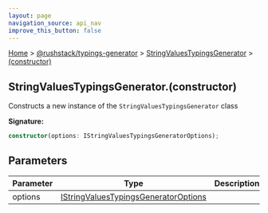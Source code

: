 ```yaml
---
layout: page
navigation_source: api_nav
improve_this_button: false
---
```



[Home](./index.md) &gt; [@rushstack/typings-generator](./typings-generator.md) &gt; [StringValuesTypingsGenerator](./typings-generator.stringvaluestypingsgenerator.md) &gt; [(constructor)](./typings-generator.stringvaluestypingsgenerator._constructor_.md)

## StringValuesTypingsGenerator.(constructor)

Constructs a new instance of the `StringValuesTypingsGenerator` class

<b>Signature:</b>

```typescript
constructor(options: IStringValuesTypingsGeneratorOptions);
```

## Parameters

|  Parameter | Type | Description |
|  --- | --- | --- |
|  options | [IStringValuesTypingsGeneratorOptions](./typings-generator.istringvaluestypingsgeneratoroptions.md) |  |
